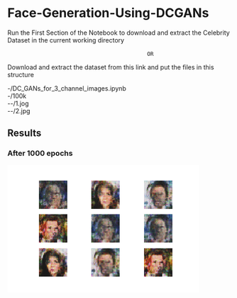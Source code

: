 # Face-Generation-Using-DCGANs

Run the First Section of the Notebook to download and extract the Celebrity Dataset in the current working directory

                                                OR

Download and extract the dataset from this link and put the files in this structure

  -/DC_GANs_for_3_channel_images.ipynb<br/>
  -/100k<br/>
  --/1.jog<br/>
  --/2.jpg

## Results

### After 1000 epochs

![alt text](https://github.com/OverGeek/Face-Generation-Using-DCGANs/blob/master/1000.png)
